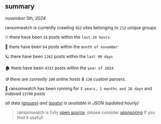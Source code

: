 
## summary
_november 5th, 2024_

ransomwatch is currently crawling `452` sites belonging to `212` unique groups

⏲ there have been `16` posts within the `last 24 hours`

🦈 there have been `64` posts within the `month of november`

🪐 there have been `1262` posts within the `last 90 days`

🏚 there have been `4333` posts within the `year of 2024`

_⚙️ there are currently `108` online hosts & `136` custom parsers._

🦕 ransomwatch has been running for `3 years, 1 months and 28 days` and indexed `13790` posts

_all data  [(groups)](http://ransomwhat.telemetry.ltd/groups) and [(posts)](http://ransomwhat.telemetry.ltd/posts) is available in JSON (updated hourly)_

> ransomwatch is fully [open source](https://github.com/joshhighet/ransomwatch#ransomwatch--). please consider [sponsoring](https://github.com/sponsors/joshhighet) if you find it useful!
